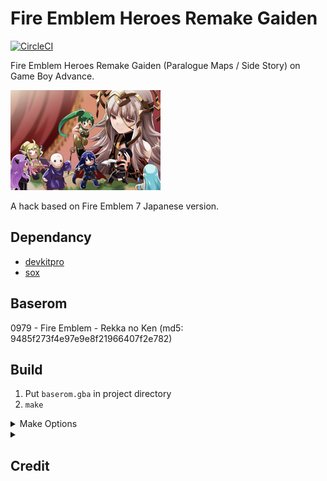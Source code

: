 # Fire Emblem Heroes Remake Gaiden

[![CircleCI](https://circleci.com/gh/laqieer/FEHRG.svg?style=svg)](https://app.circleci.com/pipelines/github/laqieer/FEHRG)

Fire Emblem Heroes Remake Gaiden (Paralogue Maps / Side Story) on Game Boy Advance.

![title screen](graphic/title_screen_background.png)

A hack based on Fire Emblem 7 Japanese version.

## Dependancy
- [devkitpro](https://devkitpro.org/)
- [sox](http://sox.sourceforge.net/)

## Baserom
0979 - Fire Emblem - Rekka no Ken (md5: 9485f273f4e97e9e8f21966407f2e782)

## Build
1. Put `baserom.gba` in project directory
1. `make`

<details>

<summary>Make Options</summary>

`DPCM=disabled`: not to compress sound samples

`SNR=no/?`: to control compressed sound quality (default: 5[dB])

`SCR=no/?`: to control sound compression rate (default: 0.8)

`FREQ=?`: to control sound sampling frequency/rate (valid: 5734, 7884, 10512, 13379, 15768, 18157, 21024, 26758, 31536, 36314, 40137, 42048) (default: 10512)

</details>


<details>

<summary>

## Credit

</summary>

**Greentea/qiuzf007**

Circleseverywhere

Blaze

St jack

Redbean

Murata Masashi

RobertFPY

TBA

Yazuki

Flasuban

Kermy

Jeorge_Reds

Jono The Red

Shin19

BatimaTheBat

Aruka

Kenpuhu

Nuramon

Swain

Temp

DerTheVaporeon

Blood

Unknown

Dei

Dondon151

Pikmin1211

Samirplayz

Marlon0024

Tykky.ryu

Eldritch Abomination

Blazer

Jj09

Mikey Seregon

Khrene Kleaver

FlyingAce24

Primefusion

Sme

SurfingKyogre

</details>
